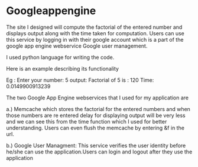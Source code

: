 Googleappengine
===============
The site I designed will compute the factorial of the entered number and displays output along with the time taken for computation. Users can use this service by logging in with their google account which is a part of the google app engine webservice Google user management.

I used python language for writing the code.

Here is an example describing its functionality

Eg : Enter your number: 5 output: Factorial of 5 is : 120 Time: 0.0149900913239

The two Google App Engine webservices that I used for my application are

a.) Memcache which stores the factorial for the entered numbers and when those numbers are re entered delay for displaying output will be very less and we can see this from the time function which I used for better understanding. Users can even flush the memcache by entering &f in the url.

b.) Google User Managment: This service verifies the user identity before he/she can use the application.Users can login and logout after they use the application
